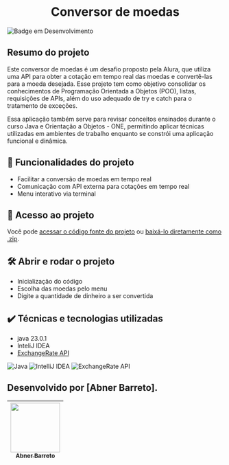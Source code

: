 # <h1 align="center"> Conversor de moedas </h1>
![Badge em Desenvolvimento](http://img.shields.io/static/v1?label=STATUS&message=%20DESENVOLVIDO&color=GREEN&style=for-the-badge)

## Resumo do projeto
Este conversor de moedas é um desafio proposto pela Alura, que utiliza uma API para obter a cotação em tempo real das moedas e convertê-las para a moeda desejada. Esse projeto tem como objetivo consolidar os conhecimentos de Programação Orientada a Objetos (POO), listas, requisições de APIs, além do uso adequado de try e catch para o tratamento de exceções.

Essa aplicação também serve para revisar conceitos ensinados durante o curso Java e Orientação a Objetos - ONE, permitindo aplicar técnicas utilizadas em ambientes de trabalho enquanto se constrói uma aplicação funcional e dinâmica.

## 🔨 Funcionalidades do projeto

- Facilitar a conversão de moedas em tempo real
- Comunicação com API externa para cotações em tempo real
- Menu interativo via terminal


## 📁 Acesso ao projeto

Você pode [acessar o código fonte do projeto](https://github.com/AbnerBarretto/Conversor-de-Moeda-Challenge/tree/master) ou [baixá-lo diretamente como .zip](https://github.com/AbnerBarretto/Conversor-de-Moeda-Challenge/archive/refs/heads/master.zip).

## 🛠️ Abrir e rodar o projeto

- Inicialização do código
- Escolha das moedas pelo menu
- Digite a quantidade de dinheiro a ser convertida

## ✔️ Técnicas e tecnologias utilizadas

- java 23.0.1
- InteliJ IDEA
- [ExchangeRate API](https://www.exchangerate-api.com/)

![Java](https://img.shields.io/badge/java-%23ED8B00.svg?style=for-the-badge&logo=openjdk&logoColor=white)
![IntelliJ IDEA](https://img.shields.io/badge/IntelliJ%20IDEA-000000?style=for-the-badge&logo=intellij-idea&logoColor=white)
![ExchangeRate API](https://img.shields.io/badge/ExchangeRate%20API-red?style=for-the-badge)

## Desenvolvido por [Abner Barreto].

| [<img loading="lazy" src="https://avatars.githubusercontent.com/u/166763846?v=4" width=115><br><sub>Abner Barreto</sub>](https://github.com/AbnerBarretto) |
|:---:|
